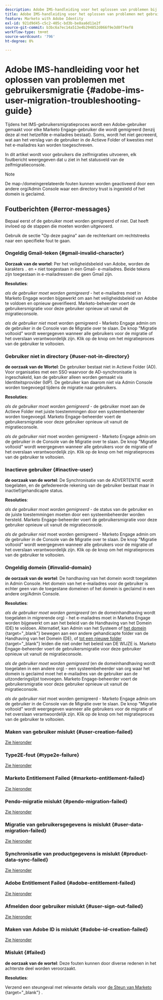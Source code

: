 ```yaml
---
description: Adobe IMS-handleiding voor het oplossen van problemen bij gebruikersmigratie - Marketo Docs - Productdocumentatie
title: Adobe IMS-handleiding voor het oplossen van problemen met gebruikersmigratie
feature: Marketo with Adobe Identity
exl-id: 921d9d45-c5c2-405c-bd3b-be8aa6d11e2f
source-git-commit: b3bc6a7ec14a513e4b294852d066f9e3d0f74ef8
workflow-type: tm+mt
source-wordcount: '796'
ht-degree: 0%

---
```


# Adobe IMS-handleiding voor het oplossen van problemen met gebruikersmigratie {#adobe-ims-user-migration-troubleshooting-guide}

Tijdens het IMS-gebruikersmigratieproces wordt een Adobe-gebruiker gemaakt voor elke Marketo Engage-gebruiker die wordt gemigreerd (tenzij deze al met hetzelfde e-mailadres bestaat). Soms, wordt het niet gecreeerd, wat aan het verslag van de gebruiker in de Actieve Folder of kwesties met het e-mailadres kan worden toegeschreven.

In dit artikel wordt voor gebruikers die zelfmigraties uitvoeren, elk foutbericht weergegeven dat u ziet in het statusveld van de zelfmigratieconsole.

>[!NOTE]
>
>De map-/domeingerelateerde fouten kunnen worden geactiveerd door een andere org/Admin Console waar een directory trust is ingesteld of het domein is geclaimd.

## Foutberichten {#error-messages}

Bepaal eerst of de gebruiker moet worden gemigreerd of niet. Dat heeft invloed op de stappen die moeten worden uitgevoerd.

Gebruik de sectie &quot;Op deze pagina&quot; aan de rechterkant om rechtstreeks naar een specifieke fout te gaan.

### Ongeldig Gmail-teken {#gmail-invalid-character}

**Oorzaak van de wortel**: Per het veiligheidsbeleid van Adobe, worden de karakters `.` en `+` niet toegestaan in een Gmail- e-mailadres. Beide tekens zijn toegestaan in e-mailadressen die geen Gmail zijn.

**Resoluties**:

_als de gebruiker moet worden gemigreerd_ - het e-mailadres moet in Marketo Engage worden bijgewerkt om aan het veiligheidsbeleid van Adobe te voldoen en opnieuw geverifieerd. Marketo-beheerder voert de gebruikersmigratie voor deze gebruiker opnieuw uit vanuit de migratieconsole.

_als de gebruiker **&#x200B;**&#x200B;niet_ moet worden gemigreerd - Marketo Engage admin om de gebruiker in de Console van de Migratie over te slaan. De knop &quot;Migratie voltooid&quot; wordt weergegeven wanneer alle gebruikers voor de migratie of het overslaan verantwoordelijk zijn. Klik op de knop om het migratieproces van de gebruiker te voltooien.

### Gebruiker niet in directory {#user-not-in-directory}

**de oorzaak van de Wortel**: De gebruiker bestaat niet in Actieve Folder (AD). Voor organisaties met een SSO waarvoor de AD-synchronisatie is ingeschakeld, kan de gebruiker alleen worden gemaakt via Identiteitsprovider (IdP). De gebruiker kan daarom niet via Admin Console worden toegevoegd tijdens de migratie naar gebruikers.

**Resoluties**:

_als de gebruiker moet worden gemigreerd_ - de gebruiker moet aan de Actieve Folder met juiste toestemmingen door een systeembeheerder worden toegevoegd. Marketo Engage-beheerder voert de gebruikersmigratie voor deze gebruiker opnieuw uit vanuit de migratieconsole.

_als de gebruiker **&#x200B;**&#x200B;niet_ moet worden gemigreerd - Marketo Engage admin om de gebruiker in de Console van de Migratie over te slaan. De knop &quot;Migratie voltooid&quot; wordt weergegeven wanneer alle gebruikers voor de migratie of het overslaan verantwoordelijk zijn. Klik op de knop om het migratieproces van de gebruiker te voltooien.

### Inactieve gebruiker {#inactive-user}

**de oorzaak van de wortel**: De Synchronisatie van de ADVERTENTIE wordt toegelaten, en de gefedereerde rekening van de gebruiker bestaat maar in inactief/gehandicapte status.

**Resoluties**:

_als de gebruiker moet worden gemigreerd_ - de status van de gebruiker en de juiste toestemmingen moeten door een systeembeheerder worden hersteld. Marketo Engage-beheerder voert de gebruikersmigratie voor deze gebruiker opnieuw uit vanuit de migratieconsole.

_als de gebruiker **&#x200B;**&#x200B;niet_ moet worden gemigreerd - Marketo Engage admin om de gebruiker in de Console van de Migratie over te slaan. De knop &quot;Migratie voltooid&quot; wordt weergegeven wanneer alle gebruikers voor de migratie of het overslaan verantwoordelijk zijn. Klik op de knop om het migratieproces van de gebruiker te voltooien.

### Ongeldig domein {#invalid-domain}

**de oorzaak van de wortel**: De handhaving van het domein wordt toegelaten in Admin Console. Het domein van het e-mailadres voor de gebruiker is echter geen van de toegestane domeinen of het domein is geclaimd in een andere org/Admin Console.

**Resoluties**:

_als de gebruiker moet worden gemigreerd_ (en de domeinhandhaving wordt toegelaten in migrerende org) - het e-mailadres moet in Marketo Engage worden bijgewerkt om aan het beleid van de Handhaving van het Domein (DE) te voldoen. Alternatief, kan Admin van het Systeem of [ het domein ](https://helpx.adobe.com/enterprise/using/manage-domains-directories.html#move-domains-across-directories){target="_blank"} bewegen  aan een andere gehandicapte folder van de Handhaving van het Domein (DE), of [ tot een nieuwe folder ](https://helpx.adobe.com/enterprise/using/set-up-identity.html){target="_blank"}  leiden die niet onder het beleid van DE WIJZE is. Marketo Engage-beheerder voert de gebruikersmigratie voor deze gebruiker opnieuw uit vanuit de migratieconsole.

_als de gebruiker moet worden gemigreerd_ (en de domeinhandhaving wordt toegelaten in een andere org) - een systeembeheerder van org waar het domein is geclaimd moet het e-mailadres van de gebruiker aan de uitzonderingslijst toevoegen. Marketo Engage-beheerder voert de gebruikersmigratie voor deze gebruiker opnieuw uit vanuit de migratieconsole.

_als de gebruiker **&#x200B;**&#x200B;niet_ moet worden gemigreerd - Marketo Engage admin om de gebruiker in de Console van de Migratie over te slaan. De knop &quot;Migratie voltooid&quot; wordt weergegeven wanneer alle gebruikers voor de migratie of het overslaan verantwoordelijk zijn. Klik op de knop om het migratieproces van de gebruiker te voltooien.

### Maken van gebruiker mislukt {#user-creation-failed}

[Zie hieronder](#failed)

### Type2E-fout {#type2e-failure}

[Zie hieronder](#failed)

### Marketo Entitlement Failed {#marketo-entitlement-failed}

[Zie hieronder](#failed)

### Pendo-migratie mislukt {#pendo-migration-failed}

[Zie hieronder](#failed)

### Migratie van gebruikersgegevens is mislukt {#user-data-migration-failed}

[Zie hieronder](#failed)

### Synchronisatie van productgegevens is mislukt {#product-data-sync-failed}

[Zie hieronder](#failed)

### Adobe Entitlement Failed {#adobe-entitlement-failed}

[Zie hieronder](#failed)

### Afmelden door gebruiker mislukt {#user-sign-out-failed}

[Zie hieronder](#failed)

### Maken van Adobe ID is mislukt {#adobe-id-creation-failed}

[Zie hieronder](#failed)

### Mislukt {#failed}

**de oorzaak van de wortel**: Deze fouten kunnen door diverse redenen in het achterste deel worden veroorzaakt.

**Resoluties**:

Verzend een steungeval met relevante details voor [ de Steun van Marketo ](https://nation.marketo.com/t5/support/ct-p/Support){target="_blank"} .
